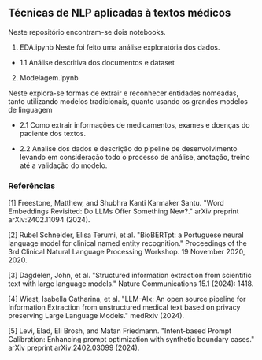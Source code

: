 ## Técnicas de NLP aplicadas à textos médicos

Neste repositório encontram-se dois notebooks.

1) EDA.ipynb
Neste foi feito uma análise exploratória dos dados. 
- 1.1 Análise descritiva dos documentos e dataset

2) Modelagem.ipynb

Neste explora-se formas de extrair e reconhecer entidades nomeadas, tanto utilizando modelos tradicionais, quanto usando os grandes modelos de linguagem 

- 2.1 Como extrair informações de medicamentos, exames e doenças do paciente dos textos. 

- 2.2 Analise dos dados e descrição  do pipeline de desenvolvimento levando em consideração todo o processo de análise, anotação, treino até a validação do modelo. 

### Referências

[1] Freestone, Matthew, and Shubhra Kanti Karmaker Santu. "Word Embeddings Revisited: Do LLMs Offer Something New?." arXiv preprint arXiv:2402.11094 (2024).


[2] Rubel Schneider, Elisa Terumi, et al. "BioBERTpt: a Portuguese neural language model for clinical named entity recognition." Proceedings of the 3rd Clinical Natural Language Processing Workshop. 19 November 2020, 2020.


[3] Dagdelen, John, et al. "Structured information extraction from scientific text with large language models." Nature Communications 15.1 (2024): 1418.


[4] Wiest, Isabella Catharina, et al. "LLM-AIx: An open source pipeline for Information Extraction from unstructured medical text based on privacy preserving Large Language Models." medRxiv (2024).


[5] Levi, Elad, Eli Brosh, and Matan Friedmann. "Intent-based Prompt Calibration: Enhancing prompt optimization with synthetic boundary cases." arXiv preprint arXiv:2402.03099 (2024).